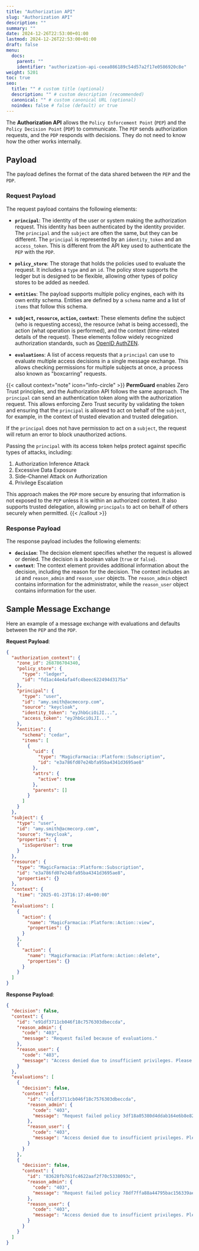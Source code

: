 ```yaml
---
title: "Authorization API"
slug: "Authorization API"
description: ""
summary: ""
date: 2024-12-26T22:53:00+01:00
lastmod: 2024-12-26T22:53:00+01:00
draft: false
menu:
  docs:
    parent: ""
    identifier: "authorization-api-ceea086189c54d57a2f17e0586920c8e"
weight: 5201
toc: true
seo:
  title: "" # custom title (optional)
  description: "" # custom description (recommended)
  canonical: "" # custom canonical URL (optional)
  noindex: false # false (default) or true
---
```


The **Authorization API** allows the `Policy Enforcement Point` (`PEP`) and the `Policy Decision Point` (`PDP`) to communicate. The `PEP` sends authorization requests, and the `PDP` responds with decisions. They do not need to know how the other works internally.

## Payload

The payload defines the format of the data shared between the `PEP` and the `PDP`.

### Request Payload

The request payload contains the following elements:

- **`principal`**:
  The identity of the user or system making the authorization request. This identity has been authenticated by the identity provider. The `principal` and the `subject` are often the same, but they can be different. The `principal` is represented by an `identity_token` and an `access_token`. This is different from the API key used to authenticate the `PEP` with the `PDP`.

- **`policy_store`**:
  The storage that holds the policies used to evaluate the request. It includes a `type` and an `id`. The policy store supports the ledger but is designed to be flexible, allowing other types of policy stores to be added as needed.

- **`entities`**:
  The payload supports multiple policy engines, each with its own entity schema. Entities are defined by a `schema` name and a list of `items` that follow this schema.

- **`subject`, `resource`, `action`, `context`**:
  These elements define the subject (who is requesting access), the resource (what is being accessed), the action (what operation is performed), and the context (time-related details of the request). These elements follow widely recognized authorization standards, such as [OpenID AuthZEN](https://openid.net/wg/authzen/specifications/).

- **`evaluations`**:
  A list of access requests that a `principal` can use to evaluate multiple access decisions in a single message exchange. This allows checking permissions for multiple subjects at once, a process also known as "boxcarring" requests.

{{< callout context="note" icon="info-circle" >}}
**PermGuard** enables Zero Trust principles, and the Authorization API follows the same approach. The `principal` can send an authentication token along with the authorization request. This allows enforcing Zero Trust security by validating the token and ensuring that the `principal` is allowed to act on behalf of the `subject`, for example, in the context of trusted elevation and trusted delegation.

If the `principal` does not have permission to act on a `subject`, the request will return an error to block unauthorized actions.

Passing the `principal` with its access token helps protect against specific types of attacks, including:

1. Authorization Inference Attack
2. Excessive Data Exposure
3. Side-Channel Attack on Authorization
4. Privilege Escalation

This approach makes the `PDP` more secure by ensuring that information is not exposed to the `PEP` unless it is within an authorized context. It also supports trusted delegation, allowing `principals` to act on behalf of others securely when permitted.
{{< /callout >}}

### Response Payload

The response payload includes the following elements:

- **`decision`**:
  The decision element specifies whether the request is allowed or denied. The decision is a boolean value (`true` or `false`).
- **`context`**:
  The context element provides additional information about the decision, including the reason for the decision. The context includes an `id` and `reason_admin` and `reason_user` objects. The `reason_admin` object contains information for the administrator, while the `reason_user` object contains information for the user.

## Sample Message Exchange

Here an example of a message exchange with evaluations and defaults between the `PEP` and the `PDP`.

**Request Payload**:

```json
{
  "authorization_context": {
    "zone_id": 268786704340,
    "policy_store": {
      "type": "ledger",
      "id": "fd1ac44e4afa4fc4beec622494d3175a"
    },
    "principal": {
      "type": "user",
      "id": "amy.smith@acmecorp.com",
      "source": "keycloak",
      "identity_token": "eyJhbGciOiJI...",
      "access_token": "eyJhbGciOiJI..."
    },
    "entities": {
      "schema": "cedar",
      "items": [
        {
          "uid": {
            "type": "MagicFarmacia::Platform::Subscription",
            "id": "e3a786fd07e24bfa95ba4341d3695ae8"
          },
          "attrs": {
            "active": true
          },
          "parents": []
        }
      ]
    }
  },
  "subject": {
    "type": "user",
    "id": "amy.smith@acmecorp.com",
    "source": "keycloak",
    "properties": {
      "isSuperUser": true
    }
  },
  "resource": {
    "type": "MagicFarmacia::Platform::Subscription",
    "id": "e3a786fd07e24bfa95ba4341d3695ae8",
    "properties": {}
  },
  "context": {
    "time": "2025-01-23T16:17:46+00:00"
  },
  "evaluations": [
    {
      "action": {
        "name": "MagicFarmacia::Platform::Action::view",
        "properties": {}
      }
    },
    {
      "action": {
        "name": "MagicFarmacia::Platform::Action::delete",
        "properties": {}
      }
    }
  ]
}
```

**Response Payload**:

```json
{
  "decision": false,
  "context": {
    "id": "e91df3711cb046f18c7576303dbeccda",
    "reason_admin": {
      "code": "403",
      "message": "Request failed because of evaluations."
    },
    "reason_user": {
      "code": "403",
      "message": "Access denied due to insufficient privileges. Please contact your administrator."
    }
  },
  "evaluations": [
    {
      "decision": false,
      "context": {
        "id": "e91df3711cb046f18c7576303dbeccda",
        "reason_admin": {
          "code": "403",
          "message": "Request failed policy 3df18a05380d4ddab164e6b8e82bd37b"
        },
        "reason_user": {
          "code": "403",
          "message": "Access denied due to insufficient privileges. Please contact your administrator."
        }
      }
    },
    {
      "decision": false,
      "context": {
        "id": "83628fb761fc4622aaf2f70c5338093c",
        "reason_admin": {
          "code": "403",
          "message": "Request failed policy 78df7ffa88a44795bac156339ae1d0da"
        },
        "reason_user": {
          "code": "403",
          "message": "Access denied due to insufficient privileges. Please contact your administrator."
        }
      }
    }
  ]
}
```
